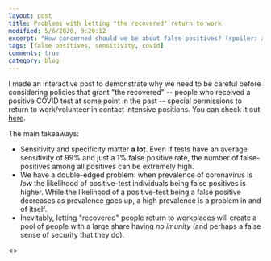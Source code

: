 ```yaml
---
layout: post
title: Problems with letting "the recovered" return to work
modified: 5/6/2020, 9:20:12
excerpt: "How concerned should we be about false positives? (spoiler: a lot)"
tags: [false positives, sensitivity, covid]
comments: true
category: blog
---
```


I made an interactive post to demonstrate why we need to be careful before considering policies that grant "the recovered" -- people who received a positive COVID test at some point in the past -- special permissions to return to work/volunteer in contact intensive positions. You can check it out [here](https://keithbarnatchez.shinyapps.io/covid_testing/).

The main takeaways:
- Sensitivity and specificity matter **a lot**. Even if tests have an average sensitivity of 99% and just a 1% false positive rate, the number of false-positives among all positives can be extremely high.
- We have a double-edged problem: when prevalence of coronavirus is *low* the likelihood of positive-test individuals being false positives is higher. While the likelihood of a positive-test being a false positive decreases as prevalence goes up, a high prevalence is a problem in and of itself. 
- Inevitably, letting "recovered" people return to workplaces will create a pool of people with a large share having *no imunity* (and perhaps a false sense of security that they do). 

<>
